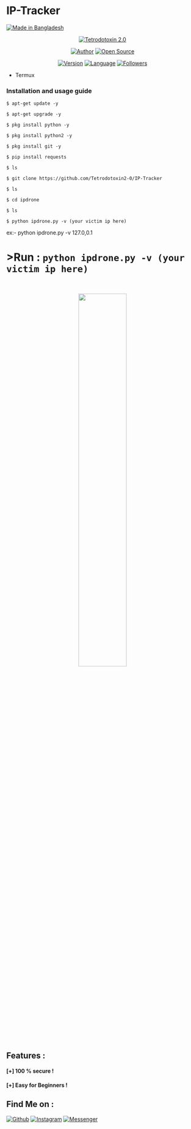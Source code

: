 # IP-Tracker
<p align="left">
<a href="#"><img title="Made in Bangladesh" src="https://img.shields.io/badge/MADE%20IN-BANGLADESH-green?colorA=%23ff0000&colorB=%23017e40&style=for-the-badge"></a>
</p>
<p align="center">
<a href="#"><img title="Tetrodotoxin 2.0" src="https://raw.githubusercontent.com/Tetrodotoxin2-0/IP-Tracker/master/IP-TRACKER.jpg"></a>
</p>
<p align="center">
<a href="https://github.com/Tetrodotoxin2-0"><img title="Author" src="https://img.shields.io/badge/Author-Tetrodotoxin2--0-red.svg?style=for-the-badge&logo=github"></a>
<a href="#"><img title="Open Source" src="https://img.shields.io/badge/Open%20Source-%E2%9D%A4-green?style=for-the-badge"></a>
</p>
<p align="center">
<a href="#"><img title="Version" src="https://img.shields.io/badge/Version-1.0-green.svg?style=flat-square"></a>
<a href="#"><img title="Language" src="https://badges.frapsoft.com/Python/v1/bash.png?v=103"></a>
<a href="https://github.com/Tetrodotoxin2-0/followers"><img title="Followers" src="https://img.shields.io/github/followers/Tetrodotoxin2-0?color=blue&style=flat-square"></a>
</p>


* Termux

### Installation and usage guide
```
$ apt-get update -y
```
```
$ apt-get upgrade -y
```
```
$ pkg install python -y 
```
```
$ pkg install python2 -y
```
```
$ pkg install git -y
```
```
$ pip install requests
```
```
$ ls
```
```
$ git clone https://github.com/Tetrodotoxin2-0/IP-Tracker
```
```
$ ls
```
```
$ cd ipdrone
```
```
$ ls
```
```
$ python ipdrone.py -v (your victim ip here)
```
ex:- python ipdrone.py -v 127.0,0.1


# >Run : `python ipdrone.py -v (your victim ip here)`





<br>
<p align="center">
<img width="50%" src="https://raw.githubusercontent.com/Tetrodotoxin2-0"/>


## Features :

#### [+] 100 % secure !
#### [+] Easy for Beginners !

## Find Me on :
[![Github](https://img.shields.io/badge/Github-Tetrodotoxin2-0green?style=for-the-badge&logo=github)](https://github.com/Tetrodotoxin2-0)
[![Instagram](https://img.shields.io/badge/IG-%40tetrodotoxin2.0-red?style=for-the-badge&logo=instagram)](https://www.instagram.com/tetrodotoxin2.0)
[![Messenger](https://img.shields.io/badge/Chat-Messenger-blue?style=for-the-badge&logo=messenger)](https://m.facebook.com/messages/thread/105404181277338/?entrypoint=web%3Atrigger%3Afb_page_cta_page_primary_button)

